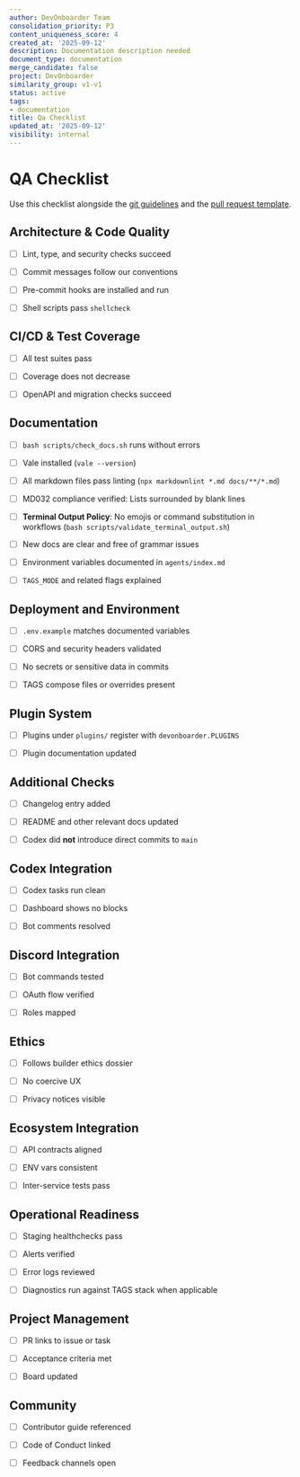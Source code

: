 ```yaml
---
author: DevOnboarder Team
consolidation_priority: P3
content_uniqueness_score: 4
created_at: '2025-09-12'
description: Documentation description needed
document_type: documentation
merge_candidate: false
project: DevOnboarder
similarity_group: v1-v1
status: active
tags:
- documentation
title: Qa Checklist
updated_at: '2025-09-12'
visibility: internal
---
```


# QA Checklist

Use this checklist alongside the [git guidelines](git-guidelines.md) and the [pull request template](../.github/pull_request_template.md).

## Architecture & Code Quality

- [ ] Lint, type, and security checks succeed

- [ ] Commit messages follow our conventions

- [ ] Pre-commit hooks are installed and run

- [ ] Shell scripts pass `shellcheck`

## CI/CD & Test Coverage

- [ ] All test suites pass

- [ ] Coverage does not decrease

- [ ] OpenAPI and migration checks succeed

## Documentation

- [ ] `bash scripts/check_docs.sh` runs without errors

- [ ] Vale installed (`vale --version`)

- [ ] All markdown files pass linting (`npx markdownlint *.md docs/**/*.md`)

- [ ] MD032 compliance verified: Lists surrounded by blank lines

- [ ] **Terminal Output Policy**: No emojis or command substitution in workflows (`bash scripts/validate_terminal_output.sh`)

- [ ] New docs are clear and free of grammar issues

- [ ] Environment variables documented in `agents/index.md`

- [ ] `TAGS_MODE` and related flags explained

## Deployment and Environment

- [ ] `.env.example` matches documented variables

- [ ] CORS and security headers validated

- [ ] No secrets or sensitive data in commits

- [ ] TAGS compose files or overrides present

## Plugin System

- [ ] Plugins under `plugins/` register with `devonboarder.PLUGINS`

- [ ] Plugin documentation updated

## Additional Checks

- [ ] Changelog entry added

- [ ] README and other relevant docs updated

- [ ] Codex did **not** introduce direct commits to `main`

## Codex Integration

- [ ] Codex tasks run clean

- [ ] Dashboard shows no blocks

- [ ] Bot comments resolved

## Discord Integration

- [ ] Bot commands tested

- [ ] OAuth flow verified

- [ ] Roles mapped

## Ethics

- [ ] Follows builder ethics dossier

- [ ] No coercive UX

- [ ] Privacy notices visible

## Ecosystem Integration

- [ ] API contracts aligned

- [ ] ENV vars consistent

- [ ] Inter-service tests pass

## Operational Readiness

- [ ] Staging healthchecks pass

- [ ] Alerts verified

- [ ] Error logs reviewed

- [ ] Diagnostics run against TAGS stack when applicable

## Project Management

- [ ] PR links to issue or task

- [ ] Acceptance criteria met

- [ ] Board updated

## Community

- [ ] Contributor guide referenced

- [ ] Code of Conduct linked

- [ ] Feedback channels open
